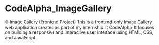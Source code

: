 # CodeAlpha_ImageGallery
🌐 Image Gallery (Frontend Project) This is a frontend-only Image Gallery web application created as part of my internship at CodeAlpha. It focuses on building a responsive and interactive user interface using HTML, CSS, and JavaScript.
